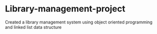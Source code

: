 # Library-management-project
Created a library management system using object oriented programming and linked list data structure

